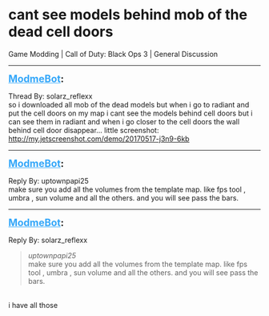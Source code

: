 # cant see models behind mob of the dead cell doors
Game Modding | Call of Duty: Black Ops 3 | General Discussion

---
<strong style="font-size: 1.4em;"><span style="text-decoration: underline;text-decoration-color: #34a7f9;"><span style="color:#34a7f9;">ModmeBot</span></span>:</strong>

<p>Thread By: solarz_reflexx<br />so i downloaded all mob of the dead models but when i go to radiant and put the cell doors on my map i cant see the models behind cell doors but i can see them in radiant and when i go closer to the cell doors the wall behind cell door disappear... little screenshot: <a href="http://my.jetscreenshot.com/demo/20170517-j3n9-6kb">http://my.jetscreenshot.com/demo/20170517-j3n9-6kb</a></p>

---
<strong style="font-size: 1.4em;"><span style="text-decoration: underline;text-decoration-color: #34a7f9;"><span style="color:#34a7f9;">ModmeBot</span></span>:</strong>

<p>Reply By: uptownpapi25<br />make sure you add all the volumes from the template map.  like  fps tool , umbra , sun volume and all the others. and you will see pass the bars.</p>

---
<strong style="font-size: 1.4em;"><span style="text-decoration: underline;text-decoration-color: #34a7f9;"><span style="color:#34a7f9;">ModmeBot</span></span>:</strong>

<p>Reply By: solarz_reflexx<br /><blockquote><em>uptownpapi25</em><br />make sure you add all the volumes from the template map.  like  fps tool , umbra , sun volume and all the others. and you will see pass the bars.</blockquote><br /> i have all those</p>
